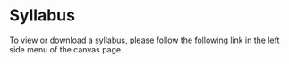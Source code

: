 # Syllabus

To view or download a syllabus, please follow the following link in the left side menu of the canvas page.